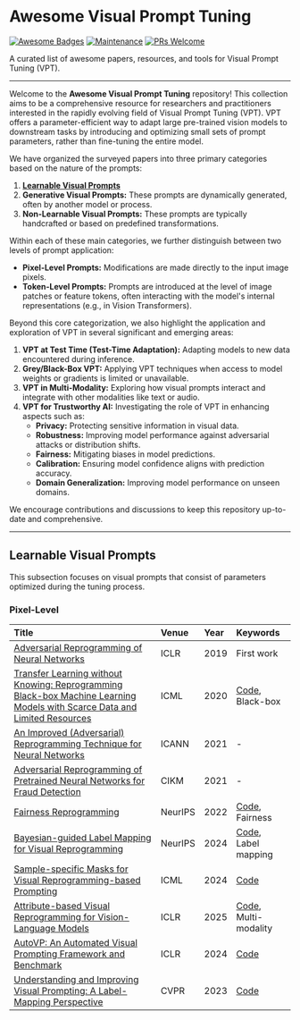 # Awesome Visual Prompt Tuning
[![Awesome Badges](https://img.shields.io/badge/badges-awesome-green.svg)](https://github.com/Naereen/badges)
[![Maintenance](https://img.shields.io/badge/Maintained%3F-yes-green.svg)]()
[![PRs Welcome](https://img.shields.io/badge/PRs-welcome-brightgreen.svg?style=flat-square)](http://makeapullrequest.com)

A curated list of awesome papers, resources, and tools for Visual Prompt Tuning (VPT).

---
Welcome to the **Awesome Visual Prompt Tuning** repository! This collection aims to be a comprehensive resource for researchers and practitioners interested in the rapidly evolving field of Visual Prompt Tuning (VPT). VPT offers a parameter-efficient way to adapt large pre-trained vision models to downstream tasks by introducing and optimizing small sets of prompt parameters, rather than fine-tuning the entire model.

We have organized the surveyed papers into three primary categories based on the nature of the prompts:

1.  [**Learnable Visual Prompts**](#learnable-visual-prompts)
2.  **Generative Visual Prompts:** These prompts are dynamically generated, often by another model or process.
3.  **Non-Learnable Visual Prompts:** These prompts are typically handcrafted or based on predefined transformations.

Within each of these main categories, we further distinguish between two levels of prompt application:

* **Pixel-Level Prompts:** Modifications are made directly to the input image pixels.
* **Token-Level Prompts:** Prompts are introduced at the level of image patches or feature tokens, often interacting with the model's internal representations (e.g., in Vision Transformers).

Beyond this core categorization, we also highlight the application and exploration of VPT in several significant and emerging areas:

1.  **VPT at Test Time (Test-Time Adaptation):** Adapting models to new data encountered during inference.
2.  **Grey/Black-Box VPT:** Applying VPT techniques when access to model weights or gradients is limited or unavailable.
3.  **VPT in Multi-Modality:** Exploring how visual prompts interact and integrate with other modalities like text or audio.
4.  **VPT for Trustworthy AI:** Investigating the role of VPT in enhancing aspects such as:
    * **Privacy:** Protecting sensitive information in visual data.
    * **Robustness:** Improving model performance against adversarial attacks or distribution shifts.
    * **Fairness:** Mitigating biases in model predictions.
    * **Calibration:** Ensuring model confidence aligns with prediction accuracy.
    * **Domain Generalization:** Improving model performance on unseen domains.

We encourage contributions and discussions to keep this repository up-to-date and comprehensive.

---

## Learnable Visual Prompts
<a name="learnable-visual-prompts"></a>
This subsection focuses on visual prompts that consist of parameters optimized during the tuning process.
### Pixel-Level

| Title | Venue | Year | Keywords |
| :---- | :---- | :--- | :--------------- |
|  [Adversarial Reprogramming of Neural Networks](https://arxiv.org/abs/1806.11146)     |   ICLR    |  2019    |    First work            |
| [Transfer Learning without Knowing: Reprogramming Black-box Machine Learning Models with Scarce Data and Limited Resources](https://arxiv.org/abs/2007.08714) | ICML | 2020 | [Code](https://github.com/yunyuntsai/Black-box-Adversarial-Reprogramming), Black-box|
| [An Improved (Adversarial) Reprogramming Technique for Neural Networks](https://link.springer.com/chapter/10.1007/978-3-030-86362-3_1) | ICANN | 2021 |- |
|[Adversarial Reprogramming of Pretrained Neural Networks for Fraud Detection](https://dl.acm.org/doi/abs/10.1145/3459637.3482053) | CIKM| 2021 |- |
|[Fairness Reprogramming](https://arxiv.org/pdf/2209.10222) | NeurIPS | 2022 | [Code](https://github.com/UCSB-NLP-Chang/Fairness-Reprogramming), Fairness|
| [Bayesian-guided Label Mapping for Visual Reprogramming](https://arxiv.org/abs/2410.24018) |  NeurIPS | 2024 | [Code](https://github.com/tmlr-group/bayesianlm), Label mapping|
| [Sample-specific Masks for Visual Reprogramming-based Prompting](https://arxiv.org/abs/2406.03150) | ICML | 2024 | [Code](https://github.com/tmlr-group/SMM)|
| [Attribute-based Visual Reprogramming for Vision-Language Models](https://arxiv.org/abs/2501.13982) | ICLR | 2025 | [Code](https://github.com/tmlr-group/attrvr), Multi-modality|
| [AutoVP: An Automated Visual Prompting Framework and Benchmark](https://arxiv.org/abs/2310.08381) | ICLR | 2024 | [Code](https://github.com/IBM/AutoVP)|
| [Understanding and Improving Visual Prompting: A Label-Mapping Perspective](https://arxiv.org/abs/2211.11635) | CVPR | 2023 | [Code](https://github.com/optml-group/ilm-vp)|
